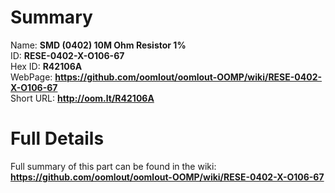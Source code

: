 
Summary
=================
  
Name: __SMD (0402) 10M Ohm Resistor 1%__    
ID: __RESE-0402-X-O106-67__   
Hex ID: __R42106A__   
WebPage: __https://github.com/oomlout/oomlout-OOMP/wiki/RESE-0402-X-O106-67__   
Short URL: __http://oom.lt/R42106A__   

Full Details
==========================
Full summary of this part can be found in the wiki:   
__https://github.com/oomlout/oomlout-OOMP/wiki/RESE-0402-X-O106-67__    

